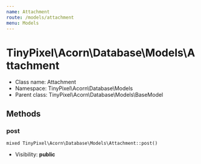 ```yaml
---
name: Attachment
route: /models/attachment
menu: Models
---
```



TinyPixel\Acorn\Database\Models\Attachment
===============



* Class name: Attachment
* Namespace: TinyPixel\Acorn\Database\Models
* Parent class: TinyPixel\Acorn\Database\Models\BaseModel







Methods
-------


### post

    mixed TinyPixel\Acorn\Database\Models\Attachment::post()





* Visibility: **public**



